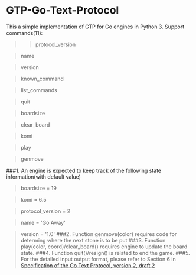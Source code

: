 # GTP-Go-Text-Protocol
This a simple implementation of GTP for Go engines in Python 3.
Support commands(11):
>>protocol_version

>name

>version

>known_command

>list_commands

>quit

>boardsize

>clear_board

>komi

>play

>genmove


###1. An engine is expected to keep track of the following state information(with default value)
>boardsize = 19

>komi = 6.5

>protocol_version = 2

>name = 'Go Away'

>version = '1.0'
###2. Function genmove(color) requires code for determing where the next stone is to be put
###3. Function play(color, coord)/clear_board() requires engine to update the board state.
###4. Function quit()/resign() is related to end the game.
###5. For the detailed input output format, please refer to Section 6 in [Specification of the Go Text Protocol, version 2,
draft 2](http://www.lysator.liu.se/~gunnar/gtp/gtp2-spec-draft2.pdf)
